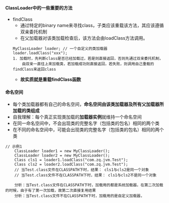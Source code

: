#### ClassLoader中的一些重要的方法
* findClass
    * 通过特定的binary name来寻找class，子类应该重载该方法，其应该遵循双亲委托机制
    * 在父加载器对该类加载检查后，该方法会由loadClass方法调用。
    ```
    MyClassLoader loader; // 一个自定义的类加载器
    loader.loadClass("xxx");
    1. 加载时，先判断class是否已经加载过，若是则直接返回，否则先通过双亲委托机制，
        由双亲一直往上来加载类，若加载成功则直接返回，若失败，则调用自己重载的findClass来返回class
    ```
    * **故实质就是重载findClass函数**
#### 命名空间
* 每个类加载器都有自己的命名空间，**命名空间由该类加载器及所有父加载器所加载的类组成**
* 自我理解：每个真正实现类加载的**加载器实例**就维持一个命名空间
* 在同一命名空间中，不会出现类的完整名字（包括类的包名）相同的两个类
* 在不同的命名空间中，可能会出现类的完整名字（包括类的包名）相同的两个类
```
// 示例1
    ClassLoader loader1 = new MyClassLoader();
    ClassLoader loader2 = new MyClassLoader();
    Class cls1 = loader1.loadClass("com.zq.jvm.Test");
    Class cls2 = loader2.loadClass("com.zq.jvm.Test");
    // 当Test.class文件在CLASSPATH下时，结果： cls1与cls2是同一个对象
    // 当Test.class文件不在CLASSPATH下时，结果： cls1与cls2不是同一个对象
    
    分析：当Test.class文件在CLASSPATH下时，加载用的都是系统加载器，在第二次加载的时候，由于有了第一次加载，故第二次直接复用结果
    分析：当Test.class文件不在CLASSPATH下时，加载用的是自定义加载器，



```